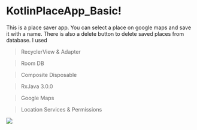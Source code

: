 # KotlinPlaceApp_Basic!

This is a place saver app. You can select a place on google maps and save it with a name. There is also a delete button to delete saved places from database. I used

> RecyclerView & Adapter

> Room DB

> Composite Disposable

> RxJava 3.0.0

> Google Maps

> Location Services & Permissions


<img src="https://user-images.githubusercontent.com/28155889/192102855-498aac4c-8359-4cc2-81c1-94cd2d63a6f4.jpg">
